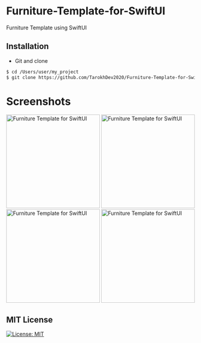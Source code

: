 # Furniture-Template-for-SwiftUI
Furniture Template using SwiftUI

## Installation ##
* Git and clone <br/>
```bash
$ cd /Users/user/my_project
$ git clone https://github.com/TarokhDev2020/Furniture-Template-for-SwiftUI.git
```

# Screenshots ##
<img src="https://user-images.githubusercontent.com/72879576/96478112-2901ec00-1244-11eb-967b-f8c0f10242f0.png" alt="Furniture Template for SwiftUI" width="250"/>
<img src="https://user-images.githubusercontent.com/72879576/96478123-2b644600-1244-11eb-9139-e1590705b3a5.png" alt="Furniture Template for SwiftUI" width="250"/>
<img src="https://user-images.githubusercontent.com/72879576/96478131-2e5f3680-1244-11eb-920d-161781683fe5.png" alt="Furniture Template for SwiftUI" width="250"/>
<img src="https://user-images.githubusercontent.com/72879576/96478141-315a2700-1244-11eb-986d-7df48596215e.png" alt="Furniture Template for SwiftUI" width="250"/>


## MIT License ##
[![License: MIT](https://img.shields.io/badge/License-MIT-yellow.svg)](https://opensource.org/licenses/MIT)
